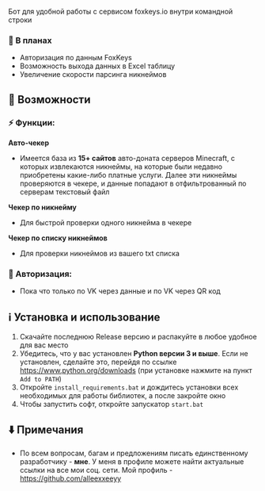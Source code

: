Бот для удобной работы с сервисом foxkeys.io внутри командной строки

### 💭 В планах
- Авторизация по данным FoxKeys
- Возможность выхода данных в Excel таблицу
- Увеличение скорости парсинга никнеймов

## 📌 Возможности

### ⚡ Функции:

**Авто-чекер**
- Имеется база из **15+ сайтов** авто-доната серверов Minecraft, с которых извлекаются никнеймы, на которые были недавно приобретены какие-либо платные услуги. Далее эти никнеймы проверяются в чекере, и данные попадают в отфильтрованный по серверам текстовый файл

**Чекер по никнейму**
- Для быстрой проверки одного никнейма в чекере

**Чекер по списку никнеймов**
- Для проверки никнеймов из вашего txt списка

### 📲 Авторизация:
- Пока что только по VK через данные и по VK через QR код

## ℹ️ Установка и использование
1. Скачайте последнюю Release версию и распакуйте в любое удобное для вас место
2. Убедитесь, что у вас установлен **Python версии 3 и выше**. Если не установлен, сделайте это, перейдя по ссылке https://www.python.org/downloads (при установке нажмите на пункт `Add to PATH`)
3. Откройте `install_requirements.bat` и дождитесь установки всех необходимых для работы библиотек, а после закройте окно
4. Чтобы запустить софт, откройте запускатор `start.bat`

## ⬇️ Примечания
- По всем вопросам, багам и предложениям писать единственному разработчику - **мне**. У меня в профиле можете найти актуальные ссылки на все мои соц. сети. Мой профиль - https://github.com/alleexxeeyy
